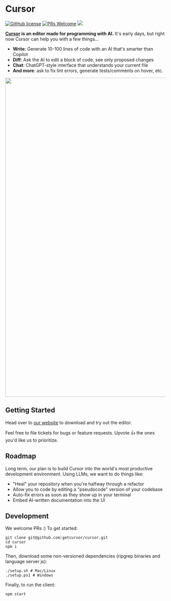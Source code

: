 # Cursor

[![GitHub license](https://img.shields.io/badge/license-MIT-blue.svg)](https://github.com/getcursor/cursor/blob/main/LICENSE) [![PRs Welcome](https://img.shields.io/badge/PRs-welcome-brightgreen.svg)]() [![](https://dcbadge.vercel.app/api/server/PJEgRywgRy?style=flat&compact=true)](https://discord.gg/PJEgRywgRy)

**[Cursor](https://cursor.so) is an editor made for programming with AI.** It's early days, but right now Cursor can help you with a few things...

-   **Write**: Generate 10-100 lines of code with an AI that's smarter than Copilot
-   **Diff**: Ask the AI to edit a block of code, see only proposed changes
-   **Chat**: ChatGPT-style interface that understands your current file
-   **And more**: ask to fix lint errors, generate tests/comments on hover, etc.

<p align="center">
<a href="https://cursor.so/">
<img src="https://user-images.githubusercontent.com/4297743/227696390-0c1886c7-0cda-4528-9259-0b2944892d4c.png" width="1000"><br>
</a>
</p>

## Getting Started

Head over to [our website](https://cursor.so/) to download and try out the editor.

Feel free to file tickets for bugs or feature requests. Upvote 👍 the ones you'd like us to prioritize.

## Roadmap

Long term, our plan is to build Cursor into the world's most productive development environment. Using LLMs, we want to do things like:

-   "Heal" your repository when you're halfway through a refactor
-   Allow you to code by editing a "pseudocode" version of your codebase
-   Auto-fix errors as soon as they show up in your terminal
-   Embed AI-written documentation into the UI

## Development

We welcome PRs :) To get started:

```
git clone git@github.com:getcursor/cursor.git
cd cursor
npm i
```

Then, download some non-versioned dependencies (ripgrep binaries and language server js):

```
./setup.sh # Mac/Linux
./setup.ps1 # Windows
```

Finally, to run the client:

```
npm start
```

